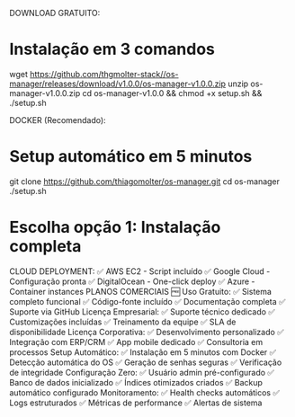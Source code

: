DOWNLOAD GRATUITO:
# Instalação em 3 comandos
wget https://github.com/thgmolter-stack//os-manager/releases/download/v1.0.0/os-manager-v1.0.0.zip
unzip os-manager-v1.0.0.zip
cd os-manager-v1.0.0 && chmod +x setup.sh && ./setup.sh


DOCKER (Recomendado):
# Setup automático em 5 minutos
git clone https://github.com/thiagomolter/os-manager.git
cd os-manager
./setup.sh
# Escolha opção 1: Instalação completa

CLOUD DEPLOYMENT:
✅ AWS EC2 - Script incluído
✅ Google Cloud - Configuração pronta
✅ DigitalOcean - One-click deploy
✅ Azure - Container instances
PLANOS COMERCIAIS
🆓 Uso Gratuito:
✅ Sistema completo funcional
✅ Código-fonte incluído
✅ Documentação completa
✅ Suporte via GitHub
Licença Empresarial:
✅ Suporte técnico dedicado
✅ Customizações incluídas
✅ Treinamento da equipe
✅ SLA de disponibilidade
Licença Corporativa:
✅ Desenvolvimento personalizado
✅ Integração com ERP/CRM
✅ App mobile dedicado
✅ Consultoria em processos
Setup Automático:
✅ Instalação em 5 minutos com Docker
✅ Detecção automática do OS
✅ Geração de senhas seguras
✅ Verificação de integridade
Configuração Zero:
✅ Usuário admin pré-configurado
✅ Banco de dados inicializado
✅ Índices otimizados criados
✅ Backup automático configurado
Monitoramento:
✅ Health checks automáticos
✅ Logs estruturados
✅ Métricas de performance
✅ Alertas de sistema
